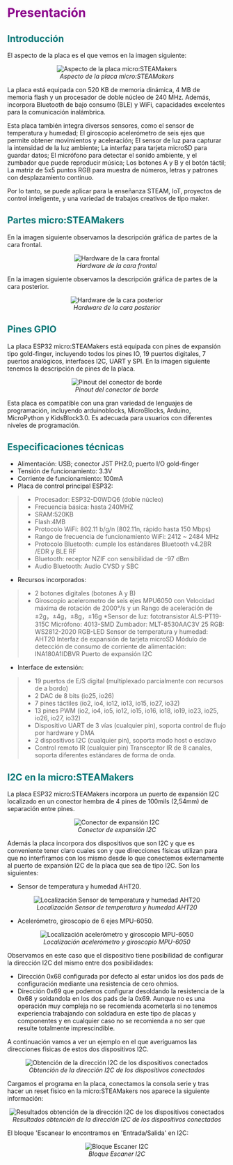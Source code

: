 # <FONT COLOR=#8B008B>Presentación</font>
## <FONT COLOR=#007575>**Introducción**</font>
El aspecto de la placa es el que vemos en la imagen siguiente:

<center>

![Aspecto de la placa micro:STEAMakers](./img/index/aspecto.png)  
*Aspecto de la placa micro:STEAMakers*

</center>

La placa está equipada con 520 KB de memoria dinámica, 4 MB de memoria flash y un procesador de doble núcleo de 240 MHz. Además, incorpora Bluetooth de bajo consumo (BLE) y WiFi, capacidades excelentes para la comunicación inalámbrica.

Esta placa también integra diversos sensores, como el sensor de temperatura y humedad; El giroscopio acelerómetro de seis ejes que permite obtener movimientos y aceleración; El sensor de luz para capturar la intensidad de la luz ambiente; La interfaz para tarjeta microSD para guardar datos; El micrófono para detectar el sonido ambiente, y el zumbador que puede reproducir música; Los botones A y B y el botón táctil; La matriz de 5x5 puntos RGB para muestra de números, letras y patrones con desplazamiento continuo.

Por lo tanto, se puede aplicar para la enseñanza STEAM, IoT, proyectos de control inteligente, y una variedad de trabajos creativos de tipo maker.

## <FONT COLOR=#007575>**Partes micro:STEAMakers**</font>
En la imagen siguiente observamos la descripción gráfica de partes de la cara frontal.

<center>

![Hardware de la cara frontal](./img/index/partes_frontal.png)  
*Hardware de la cara frontal*

</center>

En la imagen siguiente observamos la descripción gráfica de partes de la cara posterior.

<center>

![Hardware de la cara posterior](./img/index/partes_posterior.png)  
*Hardware de la cara posterior*

</center>

## <FONT COLOR=#007575>**Pines GPIO**</font>
La placa ESP32 micro:STEAMakers está equipada con pines de expansión tipo gold-finger, incluyendo todos los pines IO, 19 puertos digitales, 7 puertos analógicos, interfaces I2C, UART y SPI. En la imagen siguiente tenemos la descripción de pines de la placa.

<center>

![Pinout del conector de borde](./img/index/pines_borde.png)  
*Pinout del conector de borde*

</center>

Esta placa es compatible con una gran variedad de lenguajes de programación, incluyendo arduinoblocks, MicroBlocks, Arduino, MicroPython y KidsBlock3.0. Es adecuada para usuarios con diferentes niveles de programación.

## <FONT COLOR=#007575>**Especificaciones técnicas**</font>
* Alimentación: USB; conector JST PH2.0; puerto I/O gold-finger
* Tensión de funcionamiento: 3.3V
* Corriente de funcionamiento: 100mA
* Placa de control principal ESP32:
> * Procesador: ESP32-D0WDQ6 (doble núcleo)
> * Frecuencia básica: hasta 240MHZ
> * SRAM:520KB
> * Flash:4MB
> * Protocolo WiFi: 802.11 b/g/n (802.11n, rápido hasta 150 Mbps)
> * Rango de frecuencia de funcionamiento WiFi: 2412 ~ 2484 MHz
> * Protocolo Bluetooth: cumple los estándares Bluetooth v4.2BR /EDR y BLE RF
> * Bluetooth: receptor NZIF con sensibilidad de -97 dBm
> * Audio Bluetooth: Audio CVSD y SBC
* Recursos incorporados:
> * 2 botones digitales (botones A y B)
> * Giroscopio acelerometro de seis ejes MPU6050 con Velocidad máxima de rotación de 2000°/s y un Rango de aceleración de ±2g，±4g，±8g，±16g
> *Sensor de luz: fototransistor ALS-PT19-315C
> Micrófono: 4013-SMD
> Zumbador: MLT-8530AAC3V
> 25 RGB: WS2812-2020 RGB-LED
> Sensor de temperatura y humedad: AHT20
> Interfaz de expansión de tarjeta microSD
> Módulo de detección de consumo de corriente de alimentación: INA180A1IDBVR
> Puerto de expansión I2C
* Interface de extensión:
> * 19 puertos de E/S digital (multiplexado parcialmente con recursos de a bordo)
> * 2 DAC de 8 bits (io25, io26)
> * 7 pines táctiles (io2, io4, io12, io13, io15, io27, io32)
> * 13 pines PWM (io2, io4, io5, io12, io15, io16, io18, io19, io23, io25, io26, io27, io32)
> * Dispositivo UART de 3 vías (cualquier pin), soporta control de flujo por hardware y DMA
> * 2 dispositivos I2C (cualquier pin), soporta modo host o esclavo
> * Control remoto IR (cualquier pin) Transceptor IR de 8 canales, soporta diferentes estándares de forma de onda.

## <FONT COLOR=#007575>**I2C en la micro:STEAMakers**</font>
La placa ESP32 micro:STEAMakers incorpora un puerto de expansión I2C localizado en un conector hembra de 4 pines de 100mils (2,54mm) de separación entre pines.

<center>

![Conector de expansión I2C](./img/index/expansor_I2C.png)  
*Conector de expansión I2C*

</center>

Además la placa incorpora dos dispositivos que son I2C y que es conveniente tener claro cuales son y que direcciones físicas utilizan para que no interfiramos con los mismo desde lo que conectemos externamente al puerto de expansión I2C de la placa que sea de tipo I2C. Son los siguientes:

* Sensor de temperatura y humedad AHT20.

<center>

![Localización Sensor de temperatura y humedad AHT20](./img/index/Pos_AHT20.png)  
*Localización Sensor de temperatura y humedad AHT20*

</center>

* Acelerómetro, giroscopio de 6 ejes MPU-6050.

<center>

![Localización acelerómetro y giroscopio MPU-6050](./img/index/Pos_MPU6050.png)  
*Localización acelerómetro y giroscopio MPU-6050*

</center>

Observamos en este caso que el dispositivo tiene posibilidad de configurar la dirección I2C del mismo entre dos posibilidades:

* Dirección 0x68 configurada por defecto al estar unidos los dos pads de configuración mediante una resistencia de cero ohmios.
* Dirección 0x69 que podemos configurar desoldando la resistencia de la 0x68 y soldandola en los dos pads de la 0x69. Aunque no es una operación muy compleja no se recomienda acometerla si no tenemos experiencia trabajando con soldadura en este tipo de placas y componentes y en cualquier caso no se recomienda a no ser que resulte totalmente imprescindible.

A continuación vamos a ver un ejemplo en el que averiguamos las direcciones físicas de estos dos dispositivos I2C.

<center>

![Obtención de la dirección I2C de los dispositivos conectados](./img/index/obtener_dir_i2c.png)  
*Obtención de la dirección I2C de los dispositivos conectados*

</center>

Cargamos el programa en la placa, conectamos la consola serie y tras hacer un reset físico en la micro:STEAMakers nos aparece la siguiente información:

<center>

![Resultados obtención de la dirección I2C de los dispositivos conectados](./img/index/obtener_dir_i2c_R.png)  
*Resultados obtención de la dirección I2C de los dispositivos conectados*

</center>

El bloque 'Escanear lo encontramos en 'Entrada/Salida' en I2C:

<center>

![Bloque Escaner I2C](./img/index/B_escann_i2c.png)  
*Bloque Escaner I2C*

</center>
